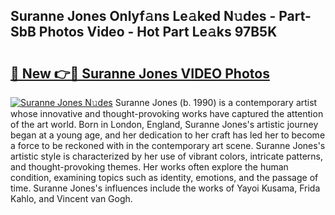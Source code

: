 ## Suranne Jones Onlyf𝚊ns Le𝚊ked N𝚞des - Part-SbB Photos Video - Hot Part Le𝚊ks 97B5K

# <h2><a href="http://ab43545.deff.icu/?id=Suranne+Jones">🔗 New 👉🔴 Suranne Jones VIDEO Photos</a></h2>

[![Suranne Jones N𝚞des](https://i.imgur.com/rIISA9y.gif)](http://ab43545.deff.icu/?id=Suranne+Jones)
Suranne Jones (b. 1990) is a contemporary artist whose innovative and thought-provoking works have captured the attention of the art world. Born in London, England, Suranne Jones's artistic journey began at a young age, and her dedication to her craft has led her to become a force to be reckoned with in the contemporary art scene. Suranne Jones's artistic style is characterized by her use of vibrant colors, intricate patterns, and thought-provoking themes. Her works often explore the human condition, examining topics such as identity, emotions, and the passage of time. Suranne Jones's influences include the works of Yayoi Kusama, Frida Kahlo, and Vincent van Gogh.
